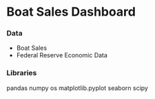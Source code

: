 # Boat Sales Dashboard

### Data

- Boat Sales
- Federal Reserve Economic Data

### Libraries

pandas
numpy
os
matplotlib.pyplot
seaborn
scipy
